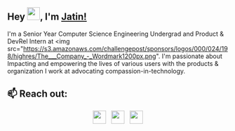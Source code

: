 ## Hey <img src="https://github.com/TheDudeThatCode/TheDudeThatCode/blob/master/Assets/Hi.gif" width="29px">, I'm [Jatin!](https://www.linkedin.com/in/jatinjpnd268) 
I'm a Senior Year Computer Science Engineering Undergrad and Product & DevRel Intern at <img src="https://s3.amazonaws.com/challengepost/sponsors/logos/000/024/198/highres/The___Company_-_Wordmark1200px.png". I'm passionate about Impacting and empowering the lives of various users with the products & organization I work at advocating compassion-in-technology.
 
<h2>📫 Reach out:</h2>

<p align='center'>
<a href="https://twitter.com/Jpandya26"><img height="30" src="https://github.com/WaylonWalker/WaylonWalker/blob/main/icon/twitter.png?raw=true"></a>&nbsp;&nbsp;
<a href="https://instagram.com/"><img height="30" src="https://github.com/WaylonWalker/WaylonWalker/blob/main/icon/instagram.jpg?raw=true"></a>&nbsp;&nbsp;
<a href="https://www.linkedin.com/in/jatinjpnd268"><img height="30" src="https://github.com/WaylonWalker/WaylonWalker/blob/main/icon/linkedin.png?raw=true"></a>
</p>
